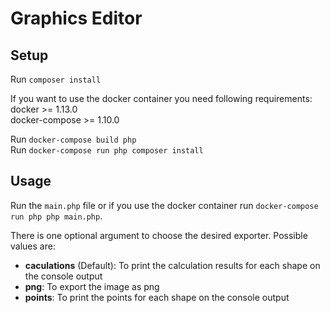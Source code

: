 # Graphics Editor

## Setup

Run `composer install`

If you want to use the docker container you need following requirements:  
docker >= 1.13.0  
docker-compose >= 1.10.0  

Run `docker-compose build php`  
Run `docker-compose run php composer install`   

## Usage
Run the `main.php` file or if you use the docker container run `docker-compose run php php main.php`.

There is one optional argument to choose the desired exporter. Possible values are:

* **caculations** (Default): To print the calculation results for each shape on the console output
* **png**: To export the image as png
* **points**: To print the points for each shape on the console output
